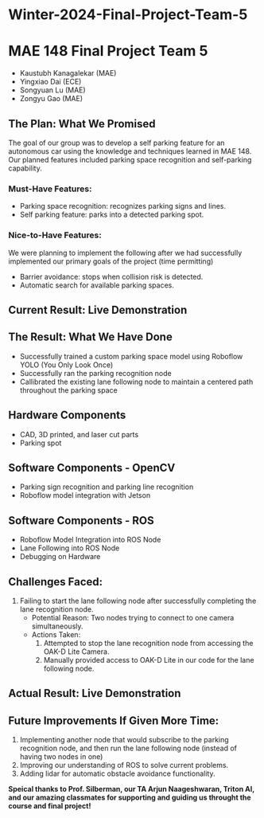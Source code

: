 # Winter-2024-Final-Project-Team-5
# MAE 148 Final Project Team 5

- Kaustubh Kanagalekar (MAE)
- Yingxiao Dai (ECE)
- Songyuan Lu (MAE)
- Zongyu Gao (MAE)


## The Plan: What We Promised
The goal of our group was to develop a self parking feature for an autonomous car using the knowledge and techniques learned in MAE 148. Our planned features included parking space recognition and self-parking capability. 

### Must-Have Features:
- Parking space recognition: recognizes parking signs and lines.
- Self parking feature: parks into a detected parking spot.

### Nice-to-Have Features:
We were planning to implement the following after we had successfully implemented our primary goals of the project (time permitting)
- Barrier avoidance: stops when collision risk is detected.
- Automatic search for available parking spaces.

## Current Result: Live Demonstration

## The Result: What We Have Done
- Successfully trained a custom parking space model using Roboflow YOLO (You Only Look Once) 
- Successfully ran the parking recognition node
- Callibrated the existing lane following node to maintain a centered path throughout the parking space 

## Hardware Components
- CAD, 3D printed, and laser cut parts
- Parking spot

## Software Components - OpenCV
- Parking sign recognition and parking line recognition
- Roboflow model integration with Jetson

## Software Components - ROS
- Roboflow Model Integration into ROS Node
- Lane Following into ROS Node
- Debugging on Hardware

## Challenges Faced:

1. Failing to start the lane following node after successfully completing the lane recognition node.
   - Potential Reason:
     Two nodes trying to connect to one camera simultaneously.
   - Actions Taken:
     1. Attempted to stop the lane recognition node from accessing the OAK-D Lite Camera.
     2. Manually provided access to OAK-D Lite in our code for the lane following node.

## Actual Result: Live Demonstration

## Future Improvements If Given More Time:

1. Implementing another node that would subscribe to the parking recognition node, and then run the lane following node (instead of having two nodes in one)
2. Improving our understanding of ROS to solve current problems.
3. Adding lidar for automatic obstacle avoidance functionality.


**Speical thanks to Prof. Silberman, our TA Arjun Naageshwaran, Triton AI, and our amazing classmates for supporting and guiding us throught the course and final project!**
